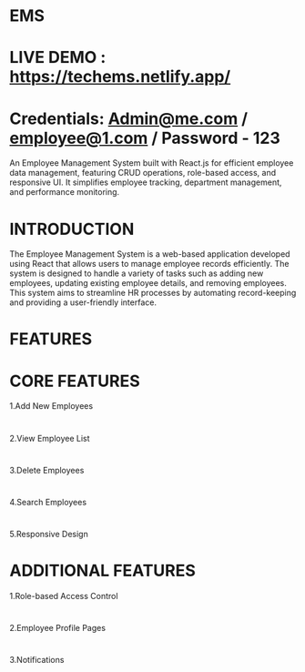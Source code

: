 # EMS
# LIVE DEMO : https://techems.netlify.app/
# Credentials: Admin@me.com / employee@1.com / Password - 123
 

An Employee Management System built with React.js for efficient employee data management, featuring CRUD operations, role-based access, and responsive UI. It simplifies employee tracking, department management, and performance monitoring.
# INTRODUCTION
The Employee Management System is a web-based application developed using React that allows users to manage employee records efficiently. The system is designed to handle a variety of tasks such as adding new employees, updating existing employee details, and removing employees. This system aims to streamline HR processes by automating record-keeping and providing a user-friendly interface.
# FEATURES
# CORE FEATURES
 1.Add New Employees
 #
 2.View Employee List
 #
 3.Delete Employees
 #
 4.Search Employees
 #
 5.Responsive Design
 
 # ADDITIONAL FEATURES
 1.Role-based Access Control
 #
 2.Employee Profile Pages
 #
 3.Notifications
